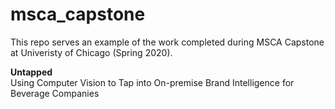 # msca_capstone

This repo serves an example of the work completed during MSCA Capstone at Univeristy of Chicago (Spring 2020).

**Untapped**<br/>
Using Computer Vision to Tap into On-premise Brand Intelligence for Beverage Companies


